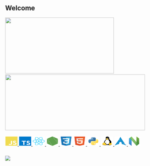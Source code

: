 ## Welcome
 <a href="https://github.com/lennyklz">
 <img height="180cm" width="350" src="https://github-readme-stats.vercel.app/api?username=lennyklz&show_icons=true&theme=midnight-purple"/> 
 <img height="180cm" width="450" src="https://github-readme-stats.vercel.app/api/top-langs/?username=lennyklz&langs_count=16&theme=midnight-purple&layout=compact&card_width=50"/>
</div>
<div style="display: inline_block"><br>
 <img allign="center" alt="" height="30" width="40" src="https://raw.githubusercontent.com/devicons/devicon/master/icons/javascript/javascript-plain.svg">
 <img allign="center" alt="" height="30" width="40" src="https://raw.githubusercontent.com/devicons/devicon/master/icons/typescript/typescript-plain.svg">
 <img allign="center" alt="" height="30" width="40" src="https://raw.githubusercontent.com/devicons/devicon/master/icons/react/react-original.svg">
 <img allign="center" alt="" height="30" width="40" src="https://raw.githubusercontent.com/devicons/devicon/master/icons/nodejs/nodejs-plain.svg">
 <img allign="center" alt="" height="30" width="40" src="https://raw.githubusercontent.com/devicons/devicon/master/icons/css3/css3-original.svg">
 <img allign="center" alt="" height="30" width="40" src="https://raw.githubusercontent.com/devicons/devicon/master/icons/html5/html5-original.svg">
 <img allign="center" alt="" height="30" width="40" src="https://raw.githubusercontent.com/devicons/devicon/master/icons/python/python-original.svg">
 <img allign="center" alt="" height="30" width="40" src="https://raw.githubusercontent.com/devicons/devicon/master/icons/linux/linux-original.svg">
 <img allign="center" alt="" height="30" width="40" src="https://raw.githubusercontent.com/devicons/devicon/master/icons/archlinux/archlinux-original.svg">
 <img allign="center" alt="" height="30" width="40" src="https://raw.githubusercontent.com/devicons/devicon/master/icons/neovim/neovim-original.svg">
</div>
   
##

<div>
 <a href="https://www.linkedin.com/in/l%C3%A9o-reis-78104a2a1"/a> <img src="https://img.shields.io/badge/LinkedIn-0077B5?style=for-the-badge&logo=linkedin&logoColor=white" target="_blank"></a>
</div>
